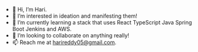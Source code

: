 - 👋 Hi, I’m Hari.
- 👀 I’m interested in ideation and manifesting them!
- 🌱 I’m currently learning a stack that uses React TypeScript Java Spring Boot Jenkins and AWS.
- 💞️ I’m looking to collaborate on anything really!
- 📫 Reach me at harireddy05@gmail.com.

<!---
reddy-hari/reddy-hari is a ✨ special ✨ repository because its `README.md` (this file) appears on your GitHub profile.
You can click the Preview link to take a look at your changes.
--->
